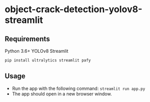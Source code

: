 # object-crack-detection-yolov8-streamlit

## Requirements

Python 3.6+
YOLOv8
Streamlit

```bash
pip install ultralytics streamlit pafy
```

## Usage

- Run the app with the following command: `streamlit run app.py`
- The app should open in a new browser window.
